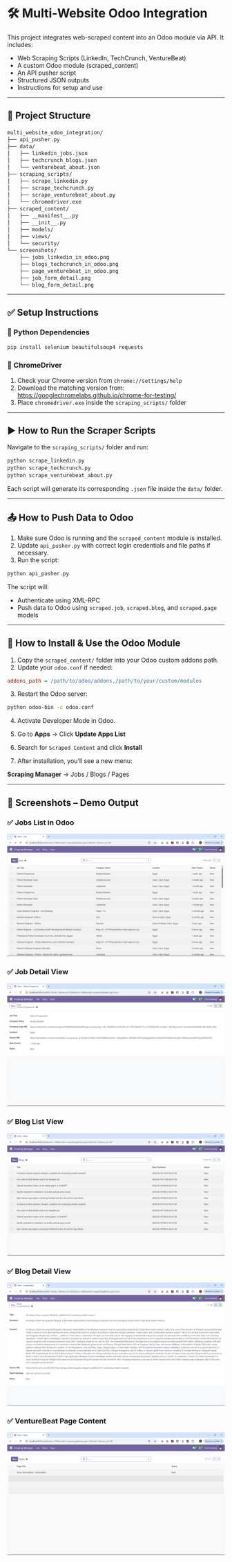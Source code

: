 # 🛠 Multi-Website Odoo Integration

This project integrates web-scraped content into an Odoo module via API. It includes:
- Web Scraping Scripts (LinkedIn, TechCrunch, VentureBeat)
- A custom Odoo module (scraped_content)
- An API pusher script
- Structured JSON outputs
- Instructions for setup and use

---

## 📁 Project Structure

```
multi_website_odoo_integration/
├── api_pusher.py
├── data/
│   ├── linkedin_jobs.json
│   ├── techcrunch_blogs.json
│   └── venturebeat_about.json
├── scraping_scripts/
│   ├── scrape_linkedin.py
│   ├── scrape_techcrunch.py
│   ├── scrape_venturebeat_about.py
│   └── chromedriver.exe
├── scraped_content/
│   ├── __manifest__.py
│   ├── __init__.py
│   ├── models/
│   ├── views/
│   └── security/
└── screenshots/
    ├── jobs_linkedin_in_odoo.png
    ├── blogs_techcrunch_in_odoo.png
    ├── page_venturebeat_in_odoo.png
    ├── job_form_detail.png
    └── blog_form_detail.png
```

---

## ✅ Setup Instructions

### 🔧 Python Dependencies

```bash
pip install selenium beautifulsoup4 requests
```

### 🧰 ChromeDriver

1. Check your Chrome version from `chrome://settings/help`
2. Download the matching version from: https://googlechromelabs.github.io/chrome-for-testing/
3. Place `chromedriver.exe` inside the `scraping_scripts/` folder

---

## ▶️ How to Run the Scraper Scripts

Navigate to the `scraping_scripts/` folder and run:

```bash
python scrape_linkedin.py
python scrape_techcrunch.py
python scrape_venturebeat_about.py
```

Each script will generate its corresponding `.json` file inside the `data/` folder.

---

## 📤 How to Push Data to Odoo

1. Make sure Odoo is running and the `scraped_content` module is installed.
2. Update `api_pusher.py` with correct login credentials and file paths if necessary.
3. Run the script:

```bash
python api_pusher.py
```

The script will:
- Authenticate using XML-RPC
- Push data to Odoo using `scraped.job`, `scraped.blog`, and `scraped.page` models

---

## 🧩 How to Install & Use the Odoo Module

1. Copy the `scraped_content/` folder into your Odoo custom addons path.
2. Update your `odoo.conf` if needed:

```ini
addons_path = /path/to/odoo/addons,/path/to/your/custom/modules
```

3. Restart the Odoo server:

```bash
python odoo-bin -c odoo.conf
```

4. Activate Developer Mode in Odoo.
5. Go to **Apps** → Click **Update Apps List**
6. Search for `Scraped Content` and click **Install**

7. After installation, you’ll see a new menu:

**Scraping Manager** → Jobs / Blogs / Pages

---

## 📸 Screenshots – Demo Output

### ✅ Jobs List in Odoo  
![Jobs List](./screenshots/jobs_linkedin_in_odoo.png)

### ✅ Job Detail View  
![Job Detail](./screenshots/job_form_detail.png)

### ✅ Blog List View  
![Blog List](./screenshots/blogs_techcrunch_in_odoo.png)

### ✅ Blog Detail View  
![Blog Detail](./screenshots/blog_form_detail.png)

### ✅ VentureBeat Page Content  
![Page Detail](./screenshots/page_venturebeat_in_odoo.png)
